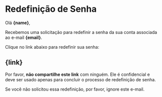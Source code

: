 # Redefinição de Senha

Olá **{name}**,

Recebemos uma solicitação para redefinir a senha da sua conta associada ao e-mail **{email}**.

Clique no link abaixo para redefinir sua senha:

## **{link}**

Por favor, **não compartilhe este link** com ninguém. Ele é confidencial e deve ser usado apenas para concluir o processo de redefinição de senha.

Se você não solicitou essa redefinição, por favor, ignore este e-mail.